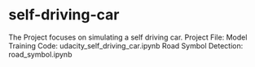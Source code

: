 # self-driving-car
The Project focuses on simulating a self driving car.
Project File: 
Model Training Code: udacity_self_driving_car.ipynb
Road Symbol Detection: road_symbol.ipynb
